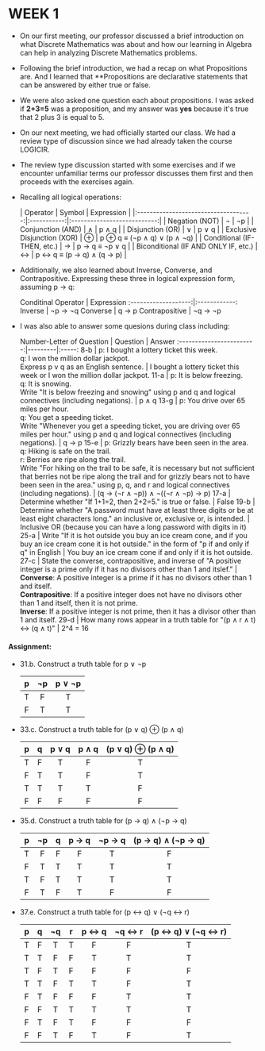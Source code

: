 # WEEK 1
- On our first meeting, our professor discussed a brief introduction on what Discrete Mathematics was about and how our learning in Algebra can help in analyzing Discrete Mathematics problems.
- Following the brief introduction, we had a recap on what Propositions are. And I learned that **Propositions are declarative statements that can be answered by either true or false.
- We were also asked one question each about propositions. I was asked if **2+3=5** was a proposition, and my answer was **yes** because it's true that 2 plus 3 is equal to 5.

- On our next meeting, we had officially started our class. We had a review type of discussion since we had already taken the course LOGICIR.
- The review type discussion started with some exercises and if we encounter unfamiliar terms our professor discusses them first and then proceeds with the exercises again.
- Recalling all logical operations:

  |             Operator               |    Symbol   |          Expression         | 
|:------------------------------------:|:-----------:|:---------------------------:| 
|            Negation (NOT)            |    ¬        |          ¬p                |
|          Conjunction (AND)           |   ∧        |       p ∧ q             |
|           Disjunction (OR)           |    ∨       |         p ∨ q            | 
|      Exclusive Disjunction (XOR)     |    ⊕   |  p ⊕ q ≡ (¬p ∧ q)  ∨  (p ∧ ¬q) |
|      Conditional (IF-THEN, etc.)     |   →     |        p → q ≡ ¬p ∨ q        |
| Biconditional (IF AND ONLY IF, etc.) |    ↔   |    p ↔ q ≡ (p → q) ∧ (q → p) |  
- Additionally, we also learned about Inverse, Converse, and Contrapositive. Expressing these three in logical expression form, assuming p → q:

  Conditinal Operator |  Expression 
:-------------------:|:------------:
Inverse | ¬p → ¬q 
Converse | q → p 
Contrapositive | ¬q → ¬p

- I was also able to answer some quesions during class including:

  Number-Letter of Question |  Question | Answer
:------------------------:|---------|:-----:
8-b | p: I bought a lottery ticket this week.<br/> q: I won the million dollar jackpot.<br/> Express p v q as an English sentence. | I bought a lottery ticket this week or I won the million dollar jackpot.
11-a | p: It is below freezing.<br/> q: It is snowing.<br/> Write "It is below freezing and snowing" using p and q and logical connectives (including negations). | p ∧ q 
13-g | p: You drive over 65 miles per hour.<br/> q: You get a speeding ticket.<br/> Write "Whenever you get a speeding ticket, you are driving over 65 miles per hour." using p and q and logical connectives (including negations). | q → p 
15-e | p: Grizzly bears have been seen in the area.<br/> q: Hiking is safe on the trail.<br/> r: Berries are ripe along the trail.<br/> Write "For hiking on the trail to be safe, it is necessary but not sufficient that berries not be ripe along the trail and for grizzly bears not to have been seen in the area." using p, q, and r and logical connectives (including negations). | (q → (¬r ∧ ¬p)) ∧ ¬((¬r ∧ ¬p) → p) 
17-a | Determine whether "If 1+1=2, then 2+2=5." is true or false. | False 
19-b | Determine whether "A password must have at least three digits or be at least eight characters long." an inclusive or, exclusive or, is intended. | Inclusive OR (because you can have a long password with digits in it) 
25-a | Write "If it is hot outside you buy an ice cream cone, and if you buy an ice cream cone it is hot outside." in the form of "p if and only if q" in English | You buy an ice cream cone if and only if it is hot outside. 
27-c | State the converse, contrapositive, and inverse of "A positive integer is a prime only if it has no divisors other than 1 and itslef." | **Converse**: A positive integer is a prime if it has no divisors other than 1 and itself.<br/> **Contrapositive**: If a positive integer does not have no divisors other than 1 and itself, then it is not prime.<br/> **Inverse**: If a positive integer is not prime, then it has a divisor other than 1 and itself. 
29-d | How many rows appear in a truth table for "(p ∧ r ∧ t) ↔ (q ∧ t)" | 2^4 = 16 


#### Assignment:
- 31.b. Construct a truth table for p ∨ ¬p
  
    p | ¬p | p ∨ ¬p
    :---:|:---:|:---:
    T | F | T
    F | T | T

- 33.c. Construct a truth table for (p ∨ q) ⊕ (p ∧ q)

    p | q | p ∨ q | p ∧ q | (p ∨ q) ⊕ (p ∧ q)
    :---:|:---:|:---:|:---:|:---:
    T | F | T | F | T
    F | T | T | F | T
    T | T | T | T | F
    F | F | F | F | F

- 35.d. Construct a truth table for  (p → q) ∧ (¬p → q)

    p | ¬p | q | p → q | ¬p → q | (p → q) ∧ (¬p → q)
    :---:|:---:|:---:|:---:|:---:|:---:
    T | F | F | F | T | F
    F | T | T | T | T | T
    T | F | T | T | T | T
    F | T | F | T | F | F

- 37.e. Construct a truth table for (p ↔ q) ∨ (¬q ↔ r)

    p | q | ¬q | r | p ↔ q | ¬q ↔ r | (p ↔ q) ∨ (¬q ↔ r)
    :---:|:---:|:---:|:---:|:---:|:---:|:---:
    T | F | T | T | F | F | T
    T | T | F | F | T | T | T
    T | F | T | F | F | F | F
    T | T | F | T | T | F | T
    F | T | F | F | F | T | T
    F | F | T | T | T | T | T
    F | T | F | T | F | F | F
    F | F | T | F | T | F | T
    
